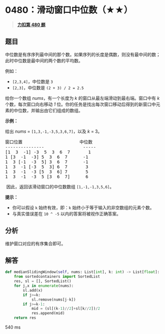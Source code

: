 # 0480：滑动窗口中位数（★★）


> <u>**[力扣第 480 题](https://leetcode.cn/problems/sliding-window-median/)**</u>

## 题目

<p>中位数是有序序列最中间的那个数。如果序列的长度是偶数，则没有最中间的数；此时中位数是最中间的两个数的平均数。</p>

<p>例如：</p>

<ul>
<li><code>[2,3,4]</code>，中位数是 <code>3</code></li>
<li><code>[2,3]</code>，中位数是 <code>(2 + 3) / 2 = 2.5</code></li>
</ul>

<p>给你一个数组 <em>nums</em>，有一个长度为 <em>k</em> 的窗口从最左端滑动到最右端。窗口中有 <em>k</em> 个数，每次窗口向右移动 <em>1</em> 位。你的任务是找出每次窗口移动后得到的新窗口中元素的中位数，并输出由它们组成的数组。</p>



<p><strong>示例：</strong></p>

<p>给出 <em>nums</em> = <code>[1,3,-1,-3,5,3,6,7]</code>，以及 <em>k</em> = 3。</p>

<pre>
窗口位置                      中位数
---------------               -----
[1  3  -1] -3  5  3  6  7       1
1 [3  -1  -3] 5  3  6  7      -1
1  3 [-1  -3  5] 3  6  7      -1
1  3  -1 [-3  5  3] 6  7       3
1  3  -1  -3 [5  3  6] 7       5
1  3  -1  -3  5 [3  6  7]      6
</pre>

<p> 因此，返回该滑动窗口的中位数数组 <code>[1,-1,-1,3,5,6]</code>。</p>



<p><strong>提示：</strong></p>

<ul>
<li>你可以假设 <code>k</code> 始终有效，即：<code>k</code> 始终小于等于输入的非空数组的元素个数。</li>
<li>与真实值误差在 <code>10 ^ -5</code> 以内的答案将被视作正确答案。</li>
</ul>


## 分析

维护窗口对应的有序集合即可。

## 解答


```python
def medianSlidingWindow(self, nums: List[int], k: int) -> List[float]:
	from sortedcontainers import SortedList
	res, sl = [], SortedList()
	for j,x in enumerate(nums):
		sl.add(x)
		if j>=k:
			sl.remove(nums[j-k])
		if j>=k-1:
			mid = (sl[(k-1)//2]+sl[k//2])/2
			res.append(mid)
	return res
```
540 ms
